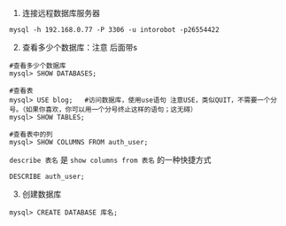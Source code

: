1. 连接远程数据库服务器

  `mysql -h 192.168.0.77 -P 3306 -u intorobot -p26554422`

2. 查看多少个数据库：注意 后面带s

  ```
  #查看多少个数据库
  mysql> SHOW DATABASES;
  ```

  ```
  #查看表
  mysql> USE blog;   #访问数据库，使用use语句 注意USE，类似QUIT，不需要一个分号。（如果你喜欢，你可以用一个分号终止这样的语句；这无碍）
  mysql> SHOW TABLES;
  ```

  ```
  #查看表中的列
  mysql> SHOW COLUMNS FROM auth_user;
  ```

  `describe 表名` 是 `show columns from 表名` 的一种快捷方式

  ```
  DESCRIBE auth_user;
  ```

3. 创建数据库

  ```
  mysql> CREATE DATABASE 库名;
  ```



